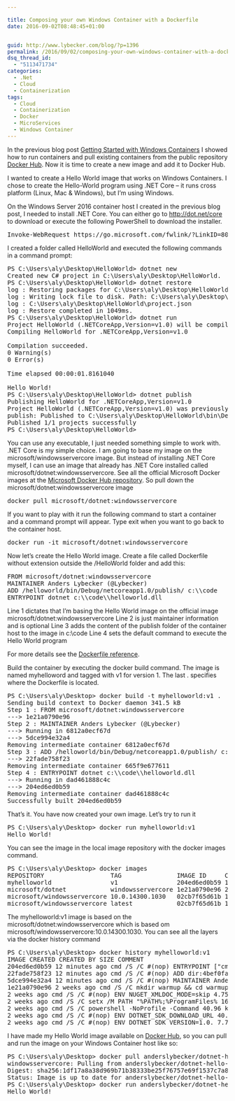 ```yaml
---

title: Composing your own Windows Container with a Dockerfile
date: 2016-09-02T08:48:45+01:00


guid: http://www.lybecker.com/blog/?p=1396
permalink: /2016/09/02/composing-your-own-windows-container-with-a-dockerfile/
dsq_thread_id:
  - "5113471734"
categories:
  - .Net
  - Cloud
  - Containerization
tags:
  - Cloud
  - Containerization
  - Docker
  - MicroServices
  - Windows Container
---
```

In the previous blog post [Getting Started with Windows Containers](/blog/2016/08/31/getting-started-with-windows-containers/) I showed how to run containers and pull existing containers from the public repository [Docker Hub](https://hub.docker.com/). Now it is time to create a new image and add it to Docker Hub.

I wanted to create a Hello World image that works on Windows Containers. I chose to create the Hello-World program using .NET Core – it runs cross platform (Linux, Mac & Windows), but I’m using Windows.

On the Windows Server 2016 container host I created in the previous blog post, I needed to install .NET Core. You can either go to <http://dot.net/core> to download or execute the following PowerShell to download the installer.

<pre class="brush: powershell; gutter: false; title: ; notranslate" title="">Invoke-WebRequest https://go.microsoft.com/fwlink/?LinkID=809122 -OutFile c:\dotnetinstall.exe
</pre>

I created a folder called HelloWorld and executed the following commands in a command prompt:

<pre class="brush: plain; gutter: false; highlight: [1,3,8,19]; title: ; notranslate" title="">PS C:\Users\aly\Desktop\HelloWorld&gt; dotnet new
Created new C# project in C:\Users\aly\Desktop\HelloWorld.
PS C:\Users\aly\Desktop\HelloWorld&gt; dotnet restore
log : Restoring packages for C:\Users\aly\Desktop\HelloWorld\project.json...
log : Writing lock file to disk. Path: C:\Users\aly\Desktop\HelloWorld\project.lock.json
log : C:\Users\aly\Desktop\HelloWorld\project.json
log : Restore completed in 1049ms.
PS C:\Users\aly\Desktop\HelloWorld&gt; dotnet run
Project HelloWorld (.NETCoreApp,Version=v1.0) will be compiled because expected outputs are missing
Compiling HelloWorld for .NETCoreApp,Version=v1.0

Compilation succeeded.
0 Warning(s)
0 Error(s)

Time elapsed 00:00:01.8161040

Hello World!
PS C:\Users\aly\Desktop\HelloWorld&gt; dotnet publish
Publishing HelloWorld for .NETCoreApp,Version=v1.0
Project HelloWorld (.NETCoreApp,Version=v1.0) was previously compiled. Skipping compilation.
publish: Published to C:\Users\aly\Desktop\HelloWorld\bin\Debug\netcoreapp1.0\publish
Published 1/1 projects successfully
PS C:\Users\aly\Desktop\HelloWorld&gt;
</pre>

You can use any executable, I just needed something simple to work with. .NET Core is my simple choice.
I am going to base my image on the microsoft/windowsservercore image. But instead of installing .NET Core myself, I can use an image that already has .NET Core installed called microsoft/dotnet:windowsservercore. See all the official Microsoft Docker images at the [Microsoft Docker Hub repository](https://hub.docker.com/r/microsoft/). So pull down the microsoft/dotnet:windowsservercore image

<pre class="brush: plain; gutter: false; title: ; notranslate" title="">docker pull microsoft/dotnet:windowsservercore
</pre>

If you want to play with it run the following command to start a container and a command prompt will appear. Type exit when you want to go back to the container host.

<pre class="brush: plain; gutter: false; title: ; notranslate" title="">docker run -it microsoft/dotnet:windowsservercore
</pre>

Now let’s create the Hello World image. Create a file called Dockerfile without extension outside the /HelloWorld folder and add this:

<pre class="brush: plain; title: ; notranslate" title="">FROM microsoft/dotnet:windowsservercore
MAINTAINER Anders Lybecker (@Lybecker)
ADD /helloworld/bin/Debug/netcoreapp1.0/publish/ c:\\code
ENTRYPOINT dotnet c:\\code\\helloworld.dll
</pre>

Line 1 dictates that I’m basing the Hello World image on the official image microsoft/dotnet:windowsservercore
Line 2 is just maintainer information and is optional
Line 3 adds the content of the publish folder of the container host to the image in c:\code
Line 4 sets the default command to execute the Hello World program

For more details see the [Dockerfile reference](https://docs.docker.com/engine/reference/builder/).

Build the container by executing the docker build command. The image is named myhelloword and tagged with v1 for version 1. The last . specifies where the Dockerfile is located.

<pre class="brush: plain; gutter: false; highlight: [1]; title: ; notranslate" title="">PS C:\Users\aly\Desktop&gt; docker build -t myhelloworld:v1 .
Sending build context to Docker daemon 341.5 kB
Step 1 : FROM microsoft/dotnet:windowsservercore
---&gt; 1e21a0790e96
Step 2 : MAINTAINER Anders Lybecker (@Lybecker)
---&gt; Running in 6812a0ecf67d
---&gt; 5dce994e32a4
Removing intermediate container 6812a0ecf67d
Step 3 : ADD /helloworld/bin/Debug/netcoreapp1.0/publish/ c:\\code
---&gt; 22fade758f23
Removing intermediate container 665f9e677611
Step 4 : ENTRYPOINT dotnet c:\\code\\helloworld.dll
---&gt; Running in dad461888c4c
---&gt; 204ed6ed0b59
Removing intermediate container dad461888c4c
Successfully built 204ed6ed0b59
</pre>

That’s it. You have now created your own image. Let’s try to run it

<pre class="brush: plain; gutter: false; title: ; notranslate" title="">PS C:\Users\aly\Desktop&gt; docker run myhelloworld:v1
Hello World!
</pre>

You can see the image in the local image repository with the docker images command.

<pre class="brush: plain; gutter: false; title: ; notranslate" title="">PS C:\Users\aly\Desktop&gt; docker images
REPOSITORY                  TAG               IMAGE ID     CREATED        SIZE
myhelloworld                v1                204ed6ed0b59 10 minutes ago 8.111 GB
microsoft/dotnet            windowsservercore 1e21a0790e96 2 weeks ago    8.111 GB
microsoft/windowsservercore 10.0.14300.1030   02cb7f65d61b 10 weeks ago   7.764 GB
microsoft/windowsservercore latest            02cb7f65d61b 10 weeks ago   7.764 GB
</pre>

The myhelloworld:v1 image is based on the microsoft/dotnet:windowsservercore which is based om microsoft/windowsservercore:10.0.14300.1030. You can see all the layers via the docker history command

<pre class="brush: plain; gutter: false; highlight: [1]; title: ; notranslate" title="">PS C:\Users\aly\Desktop&gt; docker history myhelloworld:v1
IMAGE CREATED CREATED BY SIZE COMMENT
204ed6ed0b59 12 minutes ago cmd /S /C #(nop) ENTRYPOINT ["cmd" "/S" "/C" 46.58 kB
22fade758f23 12 minutes ago cmd /S /C #(nop) ADD dir:4bef0fa9bcfacdaa9bb8 40.96 kB
5dce994e32a4 12 minutes ago cmd /S /C #(nop) MAINTAINER Anders Lybecker 181.2 MB
1e21a0790e96 2 weeks ago cmd /S /C mkdir warmup &amp;&amp; cd warmup &amp; 40.96 kB
2 weeks ago cmd /S /C #(nop) ENV NUGET_XMLDOC_MODE=skip 4.756 MB
2 weeks ago cmd /S /C setx /M PATH "%PATH%;%ProgramFiles% 160.7 MB
2 weeks ago cmd /S /C powershell -NoProfile -Command 40.96 kB
2 weeks ago cmd /S /C #(nop) ENV DOTNET_SDK_DOWNLOAD_URL 40.96 kB
2 weeks ago cmd /S /C #(nop) ENV DOTNET_SDK_VERSION=1.0. 7.764 GB
</pre>

I have made my Hello World image available on [Docker Hub](https://hub.docker.com/r/anderslybecker/), so you can pull and run the image on your Windows Container host like so:

<pre class="brush: plain; gutter: false; highlight: [1,5]; title: ; notranslate" title="">PS C:\Users\aly\Desktop&gt; docker pull anderslybecker/dotnet-hello-world:windowsservercore
windowsservercore: Pulling from anderslybecker/dotnet-hello-world
Digest: sha256:1df17a8a38d969b71b38333be25f76757e69f1537c7a86a6ee966bca87163464
Status: Image is up to date for anderslybecker/dotnet-hello-world:windowsservercore
PS C:\Users\aly\Desktop&gt; docker run anderslybecker/dotnet-hello-world:windowsservercore
Hello World!
</pre>
